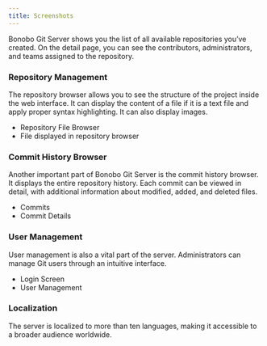 ```yaml
---
title: Screenshots
---
```


Bonobo Git Server shows you the list of all available repositories you’ve created. On the detail page, you can see the contributors, administrators, and teams assigned to the repository.

### Repository Management
The repository browser allows you to see the structure of the project inside the web interface. It can display the content of a file if it is a text file and apply proper syntax highlighting. It can also display images.

- Repository File Browser
- File displayed in repository browser

### Commit History Browser
Another important part of Bonobo Git Server is the commit history browser. It displays the entire repository history. Each commit can be viewed in detail, with additional information about modified, added, and deleted files.

- Commits
- Commit Details

### User Management
User management is also a vital part of the server. Administrators can manage Git users through an intuitive interface.

- Login Screen
- User Management

### Localization
The server is localized to more than ten languages, making it accessible to a broader audience worldwide.
